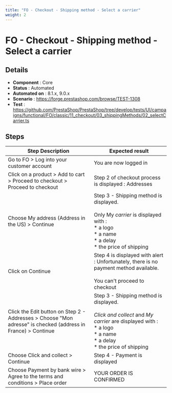 ```yaml
---
title: "FO - Checkout - Shipping method - Select a carrier"
weight: 2
---
```


# FO - Checkout - Shipping method - Select a carrier
## Details
* **Component** : Core
* **Status** : Automated
* **Automated on** : 8.1.x, 9.0.x
* **Scenario** : https://forge.prestashop.com/browse/TEST-1308
* **Test** : https://github.com/PrestaShop/PrestaShop/tree/develop/tests/UI/campaigns/functional/FO/classic/11_checkout/03_shippingMethods/02_selectCarrier.ts

## Steps
| Step Description | Expected result |
| ----- | ----- |
| Go to FO > Log into your customer account | You are now logged in |
| Click on a product > Add to cart > Proceed to checkout > Proceed to checkout | Step 2 of checkout process is displayed : Addresses |
| Choose My address (Address in the US) > Continue | Step 3 - Shipping method is displayed.<br><br>Only My _carrier_ is displayed with :<br> * a logo<br> * a name<br> * a delay<br> * the price of shipping |
| Click on Continue | Step 4 is displayed with alert : Unfortunately, there is no payment method available.<br><br>You can't proceed to checkout |
| Click the Edit button on Step 2 - Addresses > Choose "Mon adresse" is checked (address in France) > Continue | Step 3 - Shipping method is displayed.<br><br>_Click and collect_ and _My carrier_ are displayed with :<br> * a logo<br> * a name<br> * a delay<br> * the price of shipping |
| Choose Click and collect > Continue | Step 4 - Payment is displayed |
| Choose Payment by bank wire > Agree to the terms and conditions > Place order | YOUR ORDER IS CONFIRMED |
